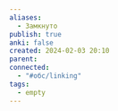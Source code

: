 ```yaml
---
aliases:
  - Замкнуто
publish: true
anki: false
created: 2024-02-03 20:10
parent: 
connected:
  - "#обс/linking"
tags:
  - empty
---
```

